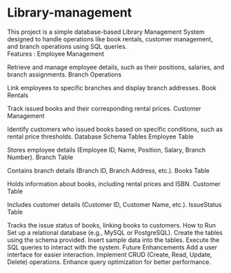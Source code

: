 # Library-management
This project is a simple database-based Library Management System designed to handle operations like book rentals, customer management, and branch operations using SQL queries.  
  Features : 
   Employee Management

Retrieve and manage employee details, such as their positions, salaries, and branch assignments.
Branch Operations

Link employees to specific branches and display branch addresses.
Book Rentals

Track issued books and their corresponding rental prices.
Customer Management

Identify customers who issued books based on specific conditions, such as rental price thresholds.
Database Schema
Tables
Employee Table

Stores employee details (Employee ID, Name, Position, Salary, Branch Number).
Branch Table

Contains branch details (Branch ID, Branch Address, etc.).
Books Table

Holds information about books, including rental prices and ISBN.
Customer Table

Includes customer details (Customer ID, Customer Name, etc.).
IssueStatus Table

Tracks the issue status of books, linking books to customers.
How to Run
Set up a relational database (e.g., MySQL or PostgreSQL).
Create the tables using the schema provided.
Insert sample data into the tables.
Execute the SQL queries to interact with the system.
Future Enhancements
Add a user interface for easier interaction.
Implement CRUD (Create, Read, Update, Delete) operations.
Enhance query optimization for better performance.




